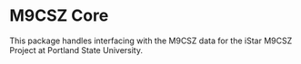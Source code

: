 # M9CSZ Core

This package handles interfacing with the M9CSZ data for the iStar M9CSZ Project
at Portland State University.
